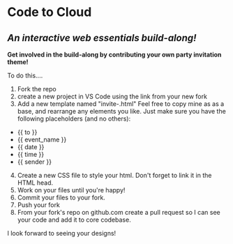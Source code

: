 # Code to Cloud

## _An interactive web essentials build-along!_

**Get involved in the build-along by contributing your own party invitation theme!**

To do this....

1. Fork the repo
2. create a new project in VS Code using the link from your new fork
3. Add a new template named "invite-<WHATEVER YOUR THEME IS CALLED>.html"
   Feel free to copy mine as as a base, and rearrange any elements you like.
   Just make sure you have the following placeholders (and no others):

- {{ to }}
- {{ event_name }}
- {{ date }}
- {{ time }}
- {{ sender }}

4. Create a new CSS file to style your html. Don't forget to link it in the HTML head.
5. Work on your files until you're happy!
6. Commit your files to your fork.
7. Push your fork
8. From your fork's repo on github.com create a pull request so I can see your code and add it to core codebase.

I look forward to seeing your designs!
